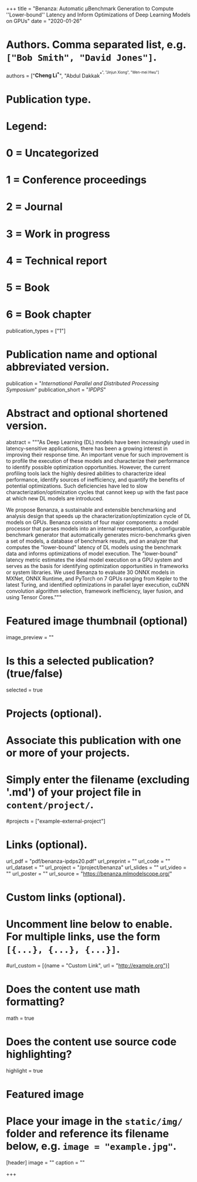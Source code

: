 +++
title = "Benanza: Automatic μBenchmark Generation to Compute ''Lower-bound'' Latency and Inform Optimizations of Deep Learning Models on GPUs"
date = "2020-01-26"

# Authors. Comma separated list, e.g. `["Bob Smith", "David Jones"]`.
authors = ["**Cheng Li<sup>*<sup>**", "Abdul Dakkak<sup>*<sup>", "Jinjun Xiong", "Wen-mei Hwu"]

# Publication type.
# Legend:
# 0 = Uncategorized
# 1 = Conference proceedings
# 2 = Journal
# 3 = Work in progress
# 4 = Technical report
# 5 = Book
# 6 = Book chapter
publication_types = ["1"]

# Publication name and optional abbreviated version.
publication = "*International Parallel and Distributed Processing Symposium*"
publication_short = "*IPDPS*"

# Abstract and optional shortened version.
abstract = """As Deep Learning (DL) models have been increasingly used in latency-sensitive applications, there has been a growing interest in improving their response time. An important venue for such improvement is to profile the execution of these models and characterize their performance to identify possible optimization opportunities. However, the current profiling tools lack the highly desired abilities to characterize ideal performance, identify sources of inefficiency, and quantify the benefits of potential optimizations. Such deficiencies have led to slow characterization/optimization cycles that cannot keep up with the fast pace at which new DL models are introduced.

We propose Benanza, a sustainable and extensible benchmarking and analysis design that speeds up the characterization/optimization cycle of DL models on GPUs. Benanza consists of four major components: a model processor that parses models into an internal representation, a configurable benchmark generator that automatically generates micro-benchmarks given a set of models, a database of benchmark results, and an analyzer that computes the "lower-bound" latency of DL models using the benchmark data and informs optimizations of model execution. The "lower-bound" latency metric estimates the ideal model execution on a GPU system and serves as the basis for identifying optimization opportunities in frameworks or system libraries. We used Benanza to evaluate 30 ONNX models in MXNet, ONNX Runtime, and PyTorch on 7 GPUs ranging from Kepler to the latest Turing, and identified optimizations in parallel layer execution, cuDNN convolution algorithm selection, framework inefficiency, layer fusion, and using Tensor Cores."""

# Featured image thumbnail (optional)
image_preview = ""

# Is this a selected publication? (true/false)
selected = true

# Projects (optional).
#   Associate this publication with one or more of your projects.
#   Simply enter the filename (excluding '.md') of your project file in `content/project/`.
#projects = ["example-external-project"]

# Links (optional).
url_pdf = "pdf/benanza-ipdps20.pdf"
url_preprint = ""
url_code = ""
url_dataset = ""
url_project = "/project/benanza"
url_slides = ""
url_video = ""
url_poster = ""
url_source = "https://benanza.mlmodelscope.org/"

# Custom links (optional).
#   Uncomment line below to enable. For multiple links, use the form `[{...}, {...}, {...}]`.
#url_custom = [{name = "Custom Link", url = "http://example.org"}]

# Does the content use math formatting?
math = true

# Does the content use source code highlighting?
highlight = true

# Featured image
# Place your image in the `static/img/` folder and reference its filename below, e.g. `image = "example.jpg"`.
[header]
image = ""
caption = ""

+++
